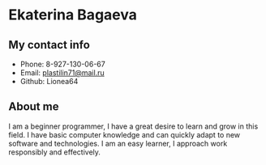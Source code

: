 # Ekaterina Bagaeva

## My contact info
* Phone: 8-927-130-06-67
* Email: plastilin71@mail.ru
* Github: Lionea64

## About me
I am a beginner programmer, I have a great desire to learn and grow in this field. I have basic computer knowledge and can quickly adapt to new software and technologies. I am an easy learner, I approach work responsibly and effectively. 
